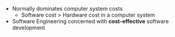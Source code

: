 - Normally dominates computer system costs
	- Software cost > Hardware cost in a computer system
- Software Engineering concerned with **cost-effective** software development
